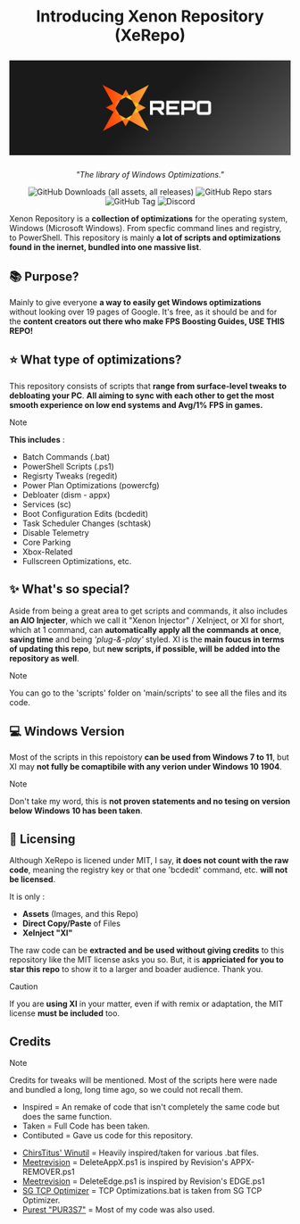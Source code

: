 <h1 align="center">

**Introducing Xenon Repository (XeRepo)**

<img src="images/xerepo.png" alt="XeRepo" width="1100">

</h1>

<div align="center">

*"The library of Windows Optimizations."*

![GitHub Downloads (all assets, all releases)](https://img.shields.io/github/downloads/xeproject/xerepo/total?style=for-the-badge&color=lightblue)
![GitHub Repo stars](https://img.shields.io/github/stars/xeproject/xerepo?style=for-the-badge&color=gold)
![GitHub Tag](https://img.shields.io/github/v/tag/xeproject/xerepo?style=for-the-badge&label=XI%20Release&color=brightgreen)
![Discord](https://img.shields.io/discord/1351857871838777374?style=for-the-badge&logo=discord&logoColor=white&label=Join%20Us&color=%235865F2&link=https://discord.gg/XyXctdthVZ)

</div>

Xenon Repository is a **collection of optimizations** for the operating system, Windows (Microsoft Windows). From specfic command lines and registry, to PowerShell. This repository is mainly **a lot of scripts and optimizations found in the inernet, bundled into one massive list**.

## 📚 Purpose?
Mainly to give everyone **a way to easily get Windows optimizations** without looking over 19 pages of Google. It's free, as it should be and for the **content creators out there who make FPS Boosting Guides, USE THIS REPO!**

## ⭐ What type of optimizations?
This repository consists of scripts that **range from surface-level tweaks to debloating your PC**. **All aiming to sync with each other to get the most smooth experience on low end systems and Avg/1% FPS in games.**

> [!NOTE]
> **This includes** :
> - Batch Commands (.bat)
> - PowerShell Scripts (.ps1)
> - Regisrty Tweaks (regedit)
> - Power Plan Optimizations (powercfg)
> - Debloater (dism - appx)
> - Services (sc)
> - Boot Configuration Edits (bcdedit)
> - Task Scheduler Changes (schtask)
> - Disable Telemetry
> - Core Parking
> - Xbox-Related
> - Fullscreen Optimizations,
> etc.

## ✨ What's so special?
Aside from being a great area to get scripts and commands, it also includes **an AIO Injecter**, which we call it "Xenon Injector" / XeInject, or XI for short, which at 1 command, can **automatically apply all the commands at once**, **saving time** and being _'plug-&-play'_ styled. XI is the **main foucus in terms of updating this repo**, but **new scripts, if possible, will be added into the repository as well**.

> [!NOTE]
> You can go to the 'scripts' folder on 'main/scripts' to see all the files and its code.

## 💻 Windows Version
Most of the scripts in this repoistory **can be used from Windows 7 to 11**, but XI may **not fully be comaptibile with any verion under Windows 10 1904**.

> [!NOTE]
> Don't take my word, this is **not proven statements and no tesing on version below Windows 10 has been taken**.

## 📝 Licensing
Although XeRepo is licened under MIT, I say, **it does not count with the raw code**, meaning the registry key or that one 'bcdedit' command, etc. **will not be licensed**.

It is only :
- **Assets** (Images, and this Repo)
- **Direct Copy/Paste** of Files
- **XeInject "XI"**

The raw code can be **extracted and be used without giving credits** to this repository like the MIT license asks you so. But, it is **appriciated for you to star this repo** to show it to a larger and boader audience. Thank you.

> [!CAUTION]
> If you are **using XI** in your matter, even if with remix or adaptation, the MIT license **must be included** too.

## Credits

> [!NOTE]
> Credits for tweaks will be mentioned. Most of the scripts here were nade and bundled a long, long time ago, so we could not recall them.
> - Inspired = An remake of code that isn't completely the same code but does the same function.
> - Taken = Full Code has been taken.
> - Contibuted = Gave us code for this repository.

- [ChirsTitus' Winutil](https://github.com/ChrisTitusTech/winutil) = Heavily inspired/taken for various .bat files.
- [Meetrevision](https://github.com/meetrevision) = DeleteAppX.ps1 is inspired by Revision's APPX-REMOVER.ps1
- [Meetrevision](https://github.com/meetrevision) = DeleteEdge.ps1 is inspired by Revision's EDGE.ps1
- [SG TCP Optimizer](https://www.speedguide.net/downloads.php) = TCP Optimizations.bat is taken from SG TCP Optimizer.
- [Purest "PUR3S7"](https://www.github.com/PUR3S7) = Most of my code was also used.
